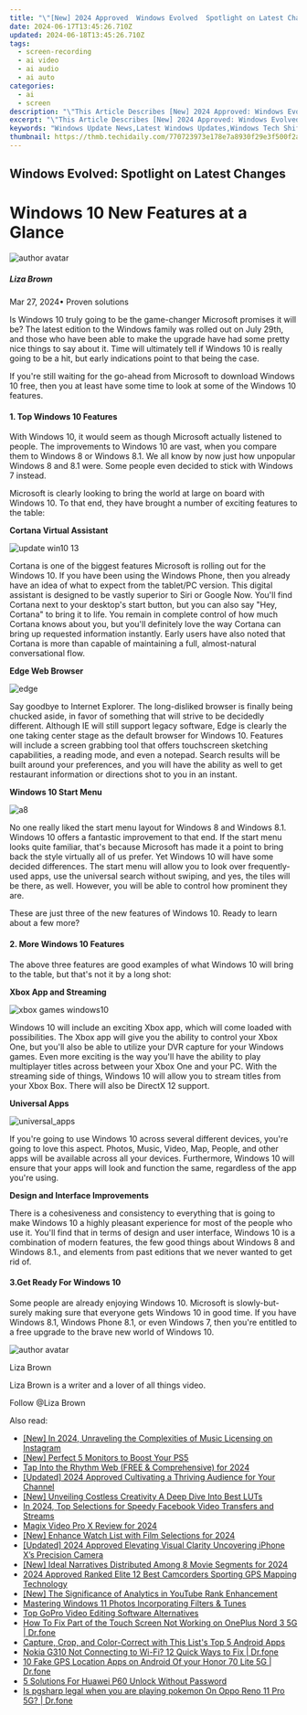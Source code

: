 ```yaml
---
title: "\"[New] 2024 Approved  Windows Evolved  Spotlight on Latest Changes\""
date: 2024-06-17T13:45:26.710Z
updated: 2024-06-18T13:45:26.710Z
tags: 
  - screen-recording
  - ai video
  - ai audio
  - ai auto
categories: 
  - ai
  - screen
description: "\"This Article Describes [New] 2024 Approved: Windows Evolved: Spotlight on Latest Changes\""
excerpt: "\"This Article Describes [New] 2024 Approved: Windows Evolved: Spotlight on Latest Changes\""
keywords: "Windows Update News,Latest Windows Updates,Windows Tech Shifts,New Windows Features,Windows Recent Upgrades,Modern Windows Changes,Windows Enhancement Highlight"
thumbnail: https://thmb.techidaily.com/770723973e178e7a8930f29e3f500f2a61aa4b3ccf5eb07317cde4aac3003016.jpg
---
```


## Windows Evolved: Spotlight on Latest Changes

# Windows 10 New Features at a Glance

![author avatar](https://lh5.googleusercontent.com/-AIMmjowaFs4/AAAAAAAAAAI/AAAAAAAAABc/Y5UmwDaI7HU/s250-c-k/photo.jpg)

##### Liza Brown

 Mar 27, 2024• Proven solutions

Is Windows 10 truly going to be the game-changer Microsoft promises it will be? The latest edition to the Windows family was rolled out on July 29th, and those who have been able to make the upgrade have had some pretty nice things to say about it. Time will ultimately tell if Windows 10 is really going to be a hit, but early indications point to that being the case.

If you're still waiting for the go-ahead from Microsoft to download Windows 10 free, then you at least have some time to look at some of the Windows 10 features.

#### 1. Top Windows 10 Features

With Windows 10, it would seem as though Microsoft actually listened to people. The improvements to Windows 10 are vast, when you compare them to Windows 8 or Windows 8.1\. We all know by now just how unpopular Windows 8 and 8.1 were. Some people even decided to stick with Windows 7 instead.

Microsoft is clearly looking to bring the world at large on board with Windows 10\. To that end, they have brought a number of exciting features to the table:

**Cortana Virtual Assistant**

![update win10 13](https://images.wondershare.com/windows10/update-win10-13.png)

Cortana is one of the biggest features Microsoft is rolling out for the Windows 10\. If you have been using the Windows Phone, then you already have an idea of what to expect from the tablet/PC version. This digital assistant is designed to be vastly superior to Siri or Google Now. You'll find Cortana next to your desktop's start button, but you can also say "Hey, Cortana" to bring it to life. You remain in complete control of how much Cortana knows about you, but you'll definitely love the way Cortana can bring up requested information instantly. Early users have also noted that Cortana is more than capable of maintaining a full, almost-natural conversational flow.

**Edge Web Browser**

![edge](https://images.wondershare.com/filmora/article-images/edge.jpg)

Say goodbye to Internet Explorer. The long-disliked browser is finally being chucked aside, in favor of something that will strive to be decidedly different. Although IE will still support legacy software, Edge is clearly the one taking center stage as the default browser for Windows 10\. Features will include a screen grabbing tool that offers touchscreen sketching capabilities, a reading mode, and even a notepad. Search results will be built around your preferences, and you will have the ability as well to get restaurant information or directions shot to you in an instant.

**Windows 10 Start Menu**

![a8](https://images.wondershare.com/windows10/a8.png)

No one really liked the start menu layout for Windows 8 and Windows 8.1\. Windows 10 offers a fantastic improvement to that end. If the start menu looks quite familiar, that's because Microsoft has made it a point to bring back the style virtually all of us prefer. Yet Windows 10 will have some decided differences. The start menu will allow you to look over frequently-used apps, use the universal search without swiping, and yes, the tiles will be there, as well. However, you will be able to control how prominent they are.

These are just three of the new features of Windows 10\. Ready to learn about a few more?

#### 2. More Windows 10 Features

The above three features are good examples of what Windows 10 will bring to the table, but that's not it by a long shot:

**Xbox App and Streaming**

![xbox games windows10](https://images.wondershare.com/windows10/xboy-games-windows10-1.png)

Windows 10 will include an exciting Xbox app, which will come loaded with possibilities. The Xbox app will give you the ability to control your Xbox One, but you'll also be able to utilize your DVR capture for your Windows games. Even more exciting is the way you'll have the ability to play multiplayer titles across between your Xbox One and your PC. With the streaming side of things, Windows 10 will allow you to stream titles from your Xbox Box. There will also be DirectX 12 support.

 **Universal Apps**

![universal_apps](https://images.wondershare.com/filmora/article-images/universal_apps.jpg)

If you're going to use Windows 10 across several different devices, you're going to love this aspect. Photos, Music, Video, Map, People, and other apps will be available across all your devices. Furthermore, Windows 10 will ensure that your apps will look and function the same, regardless of the app you're using.

 **Design and Interface Improvements**

There is a cohesiveness and consistency to everything that is going to make Windows 10 a highly pleasant experience for most of the people who use it. You'll find that in terms of design and user interface, Windows 10 is a combination of modern features, the few good things about Windows 8 and Windows 8.1., and elements from past editions that we never wanted to get rid of.

#### 3.Get Ready For Windows 10

Some people are already enjoying Windows 10\. Microsoft is slowly-but-surely making sure that everyone gets Windows 10 in good time. If you have Windows 8.1, Windows Phone 8.1, or even Windows 7, then you're entitled to a free upgrade to the brave new world of Windows 10.

![author avatar](https://lh5.googleusercontent.com/-AIMmjowaFs4/AAAAAAAAAAI/AAAAAAAAABc/Y5UmwDaI7HU/s250-c-k/photo.jpg)

Liza Brown

Liza Brown is a writer and a lover of all things video.

Follow @Liza Brown


<ins class="adsbygoogle"
     style="display:block"
     data-ad-format="autorelaxed"
     data-ad-client="ca-pub-7571918770474297"
     data-ad-slot="1223367746"></ins>



<ins class="adsbygoogle"
     style="display:block"
     data-ad-client="ca-pub-7571918770474297"
     data-ad-slot="8358498916"
     data-ad-format="auto"
     data-full-width-responsive="true"></ins>


<span class="atpl-alsoreadstyle">Also read:</span>
<div><ul>
<li><a href="https://fox-boxes.techidaily.com/new-in-2024-unraveling-the-complexities-of-music-licensing-on-instagram/"><u>[New] In 2024, Unraveling the Complexities of Music Licensing on Instagram</u></a></li>
<li><a href="https://fox-boxes.techidaily.com/new-perfect-5-monitors-to-boost-your-ps5/"><u>[New] Perfect 5 Monitors to Boost Your PS5</u></a></li>
<li><a href="https://fox-boxes.techidaily.com/tap-into-the-rhythm-web-free-and-comprehensive-for-2024/"><u>Tap Into the Rhythm Web (FREE & Comprehensive) for 2024</u></a></li>
<li><a href="https://fox-boxes.techidaily.com/updated-2024-approved-cultivating-a-thriving-audience-for-your-channel/"><u>[Updated] 2024 Approved  Cultivating a Thriving Audience for Your Channel</u></a></li>
<li><a href="https://fox-boxes.techidaily.com/new-unveiling-costless-creativity-a-deep-dive-into-best-luts/"><u>[New] Unveiling Costless Creativity  A Deep Dive Into Best LUTs</u></a></li>
<li><a href="https://fox-boxes.techidaily.com/in-2024-top-selections-for-speedy-facebook-video-transfers-and-streams/"><u>In 2024, Top Selections for Speedy Facebook Video Transfers and Streams</u></a></li>
<li><a href="https://fox-boxes.techidaily.com/magix-video-pro-x-review-for-2024/"><u>Magix Video Pro X Review for 2024</u></a></li>
<li><a href="https://fox-boxes.techidaily.com/new-enhance-watch-list-with-film-selections-for-2024/"><u>[New] Enhance Watch List with Film Selections for 2024</u></a></li>
<li><a href="https://fox-boxes.techidaily.com/updated-2024-approved-elevating-visual-clarity-uncovering-iphone-xs-precision-camera/"><u>[Updated] 2024 Approved  Elevating Visual Clarity  Uncovering iPhone X’s Precision Camera</u></a></li>
<li><a href="https://fox-boxes.techidaily.com/new-ideal-narratives-distributed-among-8-movie-segments-for-2024/"><u>[New] Ideal Narratives Distributed Among 8 Movie Segments for 2024</u></a></li>
<li><a href="https://extra-approaches.techidaily.com/2024-approved-ranked-elite-12-best-camcorders-sporting-gps-mapping-technology/"><u>2024 Approved  Ranked Elite  12 Best Camcorders Sporting GPS Mapping Technology</u></a></li>
<li><a href="https://facebook-video-share.techidaily.com/new-the-significance-of-analytics-in-youtube-rank-enhancement/"><u>[New] The Significance of Analytics in YouTube Rank Enhancement</u></a></li>
<li><a href="https://vp-tips.techidaily.com/mastering-windows-11-photos-incorporating-filters-and-tunes/"><u>Mastering Windows 11 Photos  Incorporating Filters & Tunes</u></a></li>
<li><a href="https://ai-vdieo-software.techidaily.com/top-gopro-video-editing-software-alternatives/"><u>Top GoPro Video Editing Software Alternatives</u></a></li>
<li><a href="https://fix-guide.techidaily.com/how-to-fix-part-of-the-touch-screen-not-working-on-oneplus-nord-3-5g-drfone-by-drfone-fix-android-problems-fix-android-problems/"><u>How To Fix Part of the Touch Screen Not Working on OnePlus Nord 3 5G | Dr.fone</u></a></li>
<li><a href="https://extra-tips.techidaily.com/capture-crop-and-color-correct-with-this-lists-top-5-android-apps/"><u>Capture, Crop, and Color-Correct with This List's Top 5 Android Apps</u></a></li>
<li><a href="https://fix-guide.techidaily.com/nokia-g310-not-connecting-to-wi-fi-12-quick-ways-to-fix-drfone-by-drfone-fix-android-problems-fix-android-problems/"><u>Nokia G310 Not Connecting to Wi-Fi? 12 Quick Ways to Fix | Dr.fone</u></a></li>
<li><a href="https://android-location.techidaily.com/10-fake-gps-location-apps-on-android-of-your-honor-70-lite-5g-drfone-by-drfone-virtual/"><u>10 Fake GPS Location Apps on Android Of your Honor 70 Lite 5G | Dr.fone</u></a></li>
<li><a href="https://android-unlock.techidaily.com/5-solutions-for-huawei-p60-unlock-without-password-by-drfone-android/"><u>5 Solutions For Huawei P60 Unlock Without Password</u></a></li>
<li><a href="https://fake-location.techidaily.com/is-pgsharp-legal-when-you-are-playing-pokemon-on-oppo-reno-11-pro-5g-drfone-by-drfone-virtual-android/"><u>Is pgsharp legal when you are playing pokemon On Oppo Reno 11 Pro 5G? | Dr.fone</u></a></li>
</ul></div>
